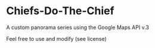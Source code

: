 Chiefs-Do-The-Chief
===================

A custom panorama series using the Google Maps API v.3

Feel free to use and modify (see license)